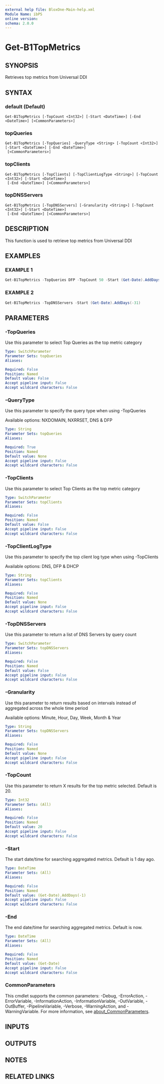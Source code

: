 ```yaml
---
external help file: BloxOne-Main-help.xml
Module Name: ibPS
online version:
schema: 2.0.0
---
```


# Get-B1TopMetrics

## SYNOPSIS
Retrieves top metrics from Universal DDI

## SYNTAX

### default (Default)
```
Get-B1TopMetrics [-TopCount <Int32>] [-Start <DateTime>] [-End <DateTime>] [<CommonParameters>]
```

### topQueries
```
Get-B1TopMetrics [-TopQueries] -QueryType <String> [-TopCount <Int32>] [-Start <DateTime>] [-End <DateTime>]
 [<CommonParameters>]
```

### topClients
```
Get-B1TopMetrics [-TopClients] [-TopClientLogType <String>] [-TopCount <Int32>] [-Start <DateTime>]
 [-End <DateTime>] [<CommonParameters>]
```

### topDNSServers
```
Get-B1TopMetrics [-TopDNSServers] [-Granularity <String>] [-TopCount <Int32>] [-Start <DateTime>]
 [-End <DateTime>] [<CommonParameters>]
```

## DESCRIPTION
This function is used to retrieve top metrics from Universal DDI

## EXAMPLES

### EXAMPLE 1
```powershell
Get-B1TopMetrics -TopQueries DFP -TopCount 50 -Start (Get-Date).AddDays(-1)
```

### EXAMPLE 2
```powershell
Get-B1TopMetrics -TopDNSServers -Start (Get-Date).AddDays(-31)
```

## PARAMETERS

### -TopQueries
Use this parameter to select Top Queries as the top metric category

```yaml
Type: SwitchParameter
Parameter Sets: topQueries
Aliases:

Required: False
Position: Named
Default value: False
Accept pipeline input: False
Accept wildcard characters: False
```

### -QueryType
Use this parameter to specify the query type when using -TopQueries

Available options: NXDOMAIN, NXRRSET, DNS & DFP

```yaml
Type: String
Parameter Sets: topQueries
Aliases:

Required: True
Position: Named
Default value: None
Accept pipeline input: False
Accept wildcard characters: False
```

### -TopClients
Use this parameter to select Top Clients as the top metric category

```yaml
Type: SwitchParameter
Parameter Sets: topClients
Aliases:

Required: False
Position: Named
Default value: False
Accept pipeline input: False
Accept wildcard characters: False
```

### -TopClientLogType
Use this parameter to specify the top client log type when using -TopClients

Available options: DNS, DFP & DHCP

```yaml
Type: String
Parameter Sets: topClients
Aliases:

Required: False
Position: Named
Default value: None
Accept pipeline input: False
Accept wildcard characters: False
```

### -TopDNSServers
Use this parameter to return a list of DNS Servers by query count

```yaml
Type: SwitchParameter
Parameter Sets: topDNSServers
Aliases:

Required: False
Position: Named
Default value: False
Accept pipeline input: False
Accept wildcard characters: False
```

### -Granularity
Use this parameter to return results based on intervals instead of aggregated across the whole time period

Available options: Minute, Hour, Day, Week, Month & Year

```yaml
Type: String
Parameter Sets: topDNSServers
Aliases:

Required: False
Position: Named
Default value: None
Accept pipeline input: False
Accept wildcard characters: False
```

### -TopCount
Use this parameter to return X results for the top metric selected.
Default is 20.

```yaml
Type: Int32
Parameter Sets: (All)
Aliases:

Required: False
Position: Named
Default value: 20
Accept pipeline input: False
Accept wildcard characters: False
```

### -Start
The start date/time for searching aggregated metrics.
Default is 1 day ago.

```yaml
Type: DateTime
Parameter Sets: (All)
Aliases:

Required: False
Position: Named
Default value: (Get-Date).AddDays(-1)
Accept pipeline input: False
Accept wildcard characters: False
```

### -End
The end date/time for searching aggregated metrics.
Default is now.

```yaml
Type: DateTime
Parameter Sets: (All)
Aliases:

Required: False
Position: Named
Default value: (Get-Date)
Accept pipeline input: False
Accept wildcard characters: False
```

### CommonParameters
This cmdlet supports the common parameters: -Debug, -ErrorAction, -ErrorVariable, -InformationAction, -InformationVariable, -OutVariable, -OutBuffer, -PipelineVariable, -Verbose, -WarningAction, and -WarningVariable. For more information, see [about_CommonParameters](http://go.microsoft.com/fwlink/?LinkID=113216).

## INPUTS

## OUTPUTS

## NOTES

## RELATED LINKS
